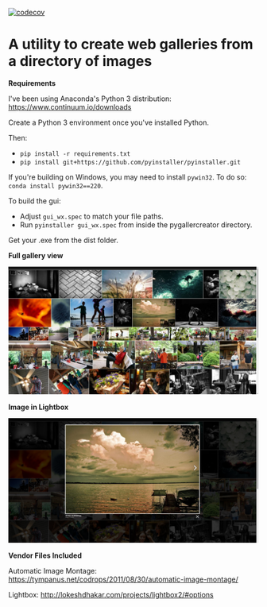 [![codecov](https://codecov.io/gl/dsross/pygallerycreator/branch/master/graph/badge.svg)](https://codecov.io/gl/dsross/pygallerycreator)


A utility to create web galleries from a directory of images
============================================================



**Requirements**

I've been using Anaconda's Python 3 distribution: https://www.continuum.io/downloads

Create a Python 3 environment once you've installed Python.

Then:

* `pip install -r requirements.txt` 
* `pip install git+https://github.com/pyinstaller/pyinstaller.git`

If you're building on Windows, you may need to install `pywin32`. To do so: `conda install pywin32==220`.

To build the gui:

* Adjust `gui_wx.spec` to match your file paths.
* Run `pyinstaller gui_wx.spec` from inside the pygallercreator directory.

Get your .exe from the dist folder.

**Full gallery view**


![Alt text](screenshot1.png?raw=true)


**Image in Lightbox**



![Alt text](screenshot2.png?raw=true)


**Vendor Files Included**

Automatic Image Montage: https://tympanus.net/codrops/2011/08/30/automatic-image-montage/

Lightbox: http://lokeshdhakar.com/projects/lightbox2/#options